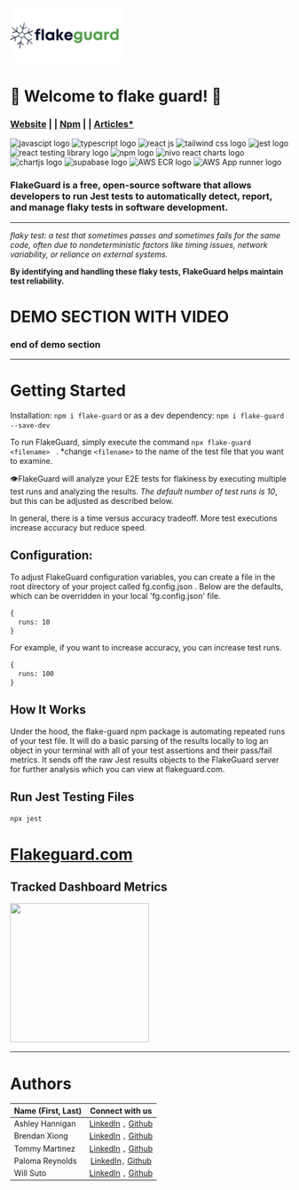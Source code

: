 <img src="https://raw.githubusercontent.com/oslabs-beta/flake-guard/98d4d159ba19a2e6dad3be218258100495a82826/flake-guard-app/src/client/assets/logo.png" style="background-color: white; width: 40% ; height: 20%"/>

# 🚀 Welcome to flake guard! 🚀
### [Website](https://flake-guard.com/)  | |  [Npm](https://www.npmjs.com/package/flake-guard)  | |  [Articles*](https://flake-guard.com/)
<div>
<img src="https://cdn.iconscout.com/icon/free/png-512/free-javascript-1-225993.png?f=webp&w=512" alt = "javascipt logo" id="javascript" style="width: 40px; height: 40px"/>
<img src="https://cdn.iconscout.com/icon/free/png-512/free-typescript-1174965.png?f=webp&w=512" alt = "typescript logo" id = "typescript" style="width: 40px; height: 40px"/> 
<img src="https://cdn.iconscout.com/icon/free/png-512/free-react-1-282599.png?f=webp&w=512" alt = "react js" id = "react" style="width: 40px; height: 40px"/> 
<img src ="https://upload.wikimedia.org/wikipedia/commons/thumb/d/d5/Tailwind_CSS_Logo.svg/1024px-Tailwind_CSS_Logo.svg.png?20230715030042" id="tailwind" alt="tailwind css logo" style="width: 50px; height: 40px"/>
<img src="https://cdn.iconscout.com/icon/free/png-512/free-jest-3521517-2945020.png?f=webp&w=512" id="jest" alt="jest logo" style="width: 40px; height: 40px"/>
<img src="https://i.pinimg.com/474x/65/4f/45/654f4522679e9fc4304b32430f44939d.jpg" alt="react testing library logo" style="width: 40px; height: 40px"/>
<img src="https://cdn.iconscout.com/icon/free/png-512/free-npm-3521612-2945056.png?f=webp&w=512" id="npm" alt="npm logo" style="width: 50px; height: 40px"/>
<img src="https://blog.openreplay.com/images/building-and-rendering-charts-with-nivo-in-react/images/hero.png" alt = "nivo react charts logo" id="nivo" style="width: 70px"/>
<img src="https://miro.medium.com/v2/resize:fit:400/1*ErKwBLuqyI8wAPxC6xwZkQ.jpeg" alt = "chartjs logo" id="chartjs" style="width: 70px ; height: 40px"/>
<img src="https://getlogo.net/wp-content/uploads/2020/11/supabase-logo-vector.png" alt="supabase logo" style="width: 70px; height: 40px"/>
<img src="https://miro.medium.com/v2/resize:fit:271/1*u7N4KAoe4tDMzs0GEdN1FA.png" alt="AWS ECR logo" style="width: 50px; height: 40px"/>
<img src="https://assets.allcode.com/wp-content/uploads/2023/03/aws-app-runner.webp" alt="AWS App runner logo" style="width: 60px"/>

</div>

### FlakeGuard is a free, open-source software that allows developers to run Jest tests to automatically detect, report, and manage flaky tests in software development.
---
*flaky test: a test that sometimes passes and sometimes fails for the same code, often due to nondeterministic factors like timing issues, network variability, or reliance on external systems.*

**By identifying and handling these flaky tests, FlakeGuard helps maintain test reliability.**

# DEMO SECTION WITH VIDEO

### end of demo section 
---
# Getting Started
Installation:
```npm i flake-guard``` or as a dev dependency:
```npm i flake-guard --save-dev```

To run FlakeGuard, simply execute the command
```npx flake-guard <filename> ```
. *change `<filename>` to the name of the test file that you want to examine. 

👁️FlakeGuard will analyze your E2E tests for flakiness by executing multiple test runs and analyzing the results. _The default number of test runs is 10_, but this can be adjusted as described below.

In general, there is a time versus accuracy tradeoff. More test executions increase accuracy but reduce speed.

## Configuration:
To adjust FlakeGuard configuration variables, you can create a file in the root directory of your project called
fg.config.json
. Below are the defaults, which can be overridden in your local 'fg.config.json' file.


```
{
  runs: 10
}
```
For example, if you want to increase accuracy, you can increase test runs.
```
{
  runs: 100
}
```

## How It Works
Under the hood, the flake-guard npm package is automating repeated runs of your test file. It will do a basic parsing of the results locally to log an object in your terminal with all of your test assertions and their pass/fail metrics. It sends off the raw Jest results objects to the FlakeGuard server for further analysis which you can view at flakeguard.com.

## Run Jest Testing Files
```npx jest```

# [Flakeguard.com](https://Flakeguard.com)
## Tracked Dashboard Metrics
<div>
<img src="flake-guard-app/src/client/assets/graphs.png" style="height: 250px; width: 250px">
</div> 

---
# Authors 
| Name (First, Last) | Connect with us  | 
| ------------- |:-------------:|
| Ashley Hannigan | [LinkedIn](https://www.linkedin.com/in/ashley-hannigan-88-/) `,` [Github](https://github.com/ashhannigan)
| Brendan Xiong | [LinkedIn](https://www.linkedin.com/in/brendanxiong/) `,` [Github](https://github.com/brendanxiong)
| Tommy Martinez | [LinkedIn](https://www.linkedin.com/in/tommy-martinez/) `,` [Github](https://github.com/tmm150)
| Paloma Reynolds | [LinkedIn](https://www.linkedin.com/in/palomareynolds/)`,` [Github](https://github.com/palomareynolds)
| Will Suto | [LinkedIn](https://www.linkedin.com/in/willsuto/) `,` [Github](https://github.com/willsuto)

